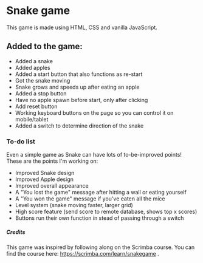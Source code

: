 # Snake game
This game is made using HTML, CSS and vanilla JavaScript.

## Added to the game:
- Added a snake
- Added apples
- Added a start button that also functions as re-start
- Got the snake moving
- Snake grows and speeds up after eating an apple
- Added a stop button
- Have no apple spawn before start, only after clicking
- Add reset button
- Working keyboard buttons on the page so you can control it on mobile/tablet
- Added a switch to determine direction of the snake

### To-do list
Even a simple game as Snake can have lots of to-be-improved points! These are the points I'm working on:
- Improved Snake design
- Improved Apple design
- Improved overall appearance
- A "You lost the game" message after hitting a wall or eating yourself
- A "You won the game" message if you've eaten all the mice
- Level system (snake moving faster, larger grid)
- High score feature (send score to remote database, shows top x scores)
- Buttons run their own function in stead of passing through a switch

##### Credits
This game was inspired by following along on the Scrimba course. You can find the course here: https://scrimba.com/learn/snakegame . 